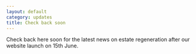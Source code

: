 ```yaml
---
layout: default
category: updates
title: Check back soon
---
```

Check back here soon for the latest news on estate regeneration after our website launch on 15th June.
